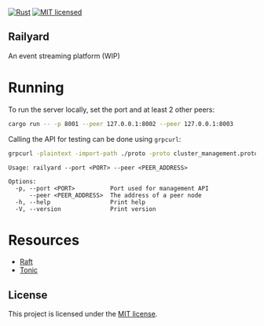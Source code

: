 
[![Rust](https://github.com/emersonmde/railyard/actions/workflows/rust.yml/badge.svg)](https://github.com/emersonmde/railyard/actions/workflows/rust.yml)
[![MIT licensed](https://img.shields.io/badge/license-MIT-blue.svg)](LICENSE)

## Railyard

An event streaming platform (WIP)

# Running

To run the server locally, set the port and at least 2 other peers:
```bash
cargo run -- -p 8001 --peer 127.0.0.1:8002 --peer 127.0.0.1:8003
```

Calling the API for testing can be done using `grpcurl`:
```bash
grpcurl -plaintext -import-path ./proto -proto cluster_management.proto -d '{"entries": ["test"]}' '[::1]:8001' railyard.ClusterManagement/AppendEntries
```

```text
Usage: railyard --port <PORT> --peer <PEER_ADDRESS>

Options:
  -p, --port <PORT>          Port used for management API
      --peer <PEER_ADDRESS>  The address of a peer node
  -h, --help                 Print help
  -V, --version              Print version
```


# Resources
- [Raft](https://raft.github.io/raft.pdf)
- [Tonic](https://github.com/hyperium/tonic)

## License

This project is licensed under the [MIT license](LICENSE).
